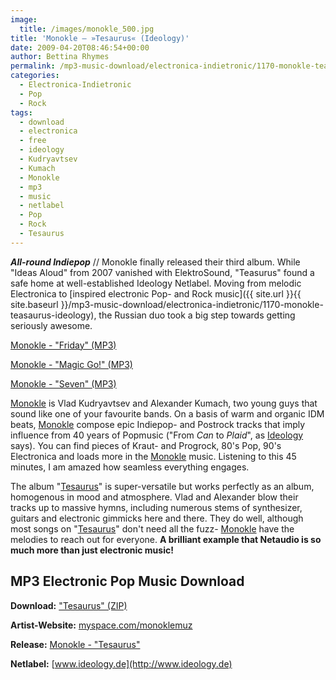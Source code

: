 ```yaml
---
image:
  title: /images/monokle_500.jpg
title: 'Monokle – »Tesaurus« (Ideology)'
date: 2009-04-20T08:46:54+00:00
author: Bettina Rhymes
permalink: /mp3-music-download/electronica-indietronic/1170-monokle-teasaurus-ideology
categories:
  - Electronica-Indietronic
  - Pop
  - Rock
tags:
  - download
  - electronica
  - free
  - ideology
  - Kudryavtsev
  - Kumach
  - Monokle
  - mp3
  - music
  - netlabel
  - Pop
  - Rock
  - Tesaurus
---
```

***All-round Indiepop*** // Monokle finally released their third album. While "Ideas Aloud" from 2007 vanished with ElektroSound, "Teasurus" found a safe home at well-established Ideology Netlabel. Moving from melodic Electronica to [inspired electronic Pop- and Rock music]({{ site.url }}{{ site.baseurl }}/mp3-music-download/electronica-indietronic/1170-monokle-teasaurus-ideology), the Russian duo took a big step towards getting seriously awesome.

<a href="http://de.scene.org/pub/music/groups/ideology/id053/id053_06_-_monokle-friday.mp3" target="new">Monokle - "Friday" (MP3)</a>
  
<a href="http://de.scene.org/pub/music/groups/ideology/id053/id053_07_-_monokle-magic_go%21.mp3" target="new">Monokle - "Magic Go!" (MP3)</a>
  
<a href="http://de.scene.org/pub/music/groups/ideology/id053/id053_04_-_monokle-seven.mp3" target="new">Monokle - "Seven" (MP3)</a>

<!--more-->

[Monokle](http://www.myspace.com/monoklemuz) is Vlad Kudryavtsev and Alexander Kumach, two young guys that sound like one of your favourite bands. On a basis of warm and organic IDM beats, [Monokle](http://www.myspace.com/monoklemuz) compose epic Indiepop- and Postrock tracks that imply influence from 40 years of Popmusic ("From _Can_ to _Plaid_", as [Ideology](http://www.ideology.de/) says). You can find pieces of Kraut- and Progrock, 80's Pop, 90's Electronica and loads more in the [Monokle](http://www.myspace.com/monoklemuz) music. Listening to this 45 minutes, I am amazed how seamless everything engages.

The album "[Tesaurus](http://www.ideology.de/archives/audio000223.php)" is super-versatile but works perfectly as an album, homogenous in mood and atmosphere. Vlad and Alexander blow their tracks up to massive hymns, including numerous stems of synthesizer, guitars and electronic gimmicks here and there. They do well, although most songs on "[Tesaurus](http://www.ideology.de/archives/audio000223.php)" don't need all the fuzz- [Monokle](http://www.myspace.com/monoklemuz) have the melodies to reach out for everyone. **A brilliant example that Netaudio is so much more than just electronic music!**

## MP3 Electronic Pop Music Download

**Download:** ["Tesaurus" (ZIP)](ftp://ftp.scene.org/pub/music/groups/ideology/id053/zip/id053_mp3.zip)
  
**Artist-Website:** [myspace.com/monoklemuz](http://www.myspace.com/monoklemuz)
  
**Release:** [Monokle - "Tesaurus"](http://www.ideology.de/archives/audio000223.php)
  
**Netlabel:** [www.ideology.de](http://www.ideology.de)